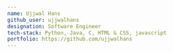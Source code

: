```yaml
---
name: Ujjwal Hans 
github_user: ujjwalhans
designation: Software Engineer
tech-stack: Python, Java, C, HTML & CSS, javascript
portfolio: https://github.com/ujjwalhans
---
```

